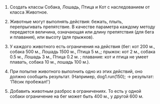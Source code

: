 1. Создать классы Собака, Лошадь, Птица и Кот с наследованием от класса Животное.

2. Животные могут выполнять действия: бежать, плыть, перепрыгивать препятствие. В качестве параметра каждому методу передается величина, означающая или длину препятствия (для бега и плавания), или высоту (для прыжков).

3. У каждого животного есть ограничения на действия (бег: кот 200 м., собака 500 м., Лошадь 1500 м., Птица 5 м.,; прыжок: кот 2 м., собака 0.5 м., Лошадь 3 м., Птица 0.2 м. ; плавание: кот и птица не умеет плавать, собака 10 м., лошадь 100 м.).

4. При попытке животного выполнить одно из этих действий, оно должно сообщить результат. (Например, dog1.run(150); -> результат: 'Пёсик пробежал!')

5. Добавить животным разброс в ограничениях. То есть у одной собаки ограничение на бег может быть 400 м., у другой 600 м.